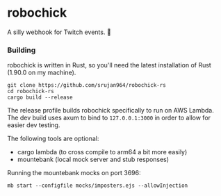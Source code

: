 # robochick

A silly webhook for Twitch events. 🦀


### Building

robochick is written in Rust, so you'll need the latest installation of Rust (1.90.0 on my machine).

```
git clone https://github.com/srujan964/robochick-rs
cd robochick-rs
cargo build --release
```

The release profile builds robochick specifically to run on AWS Lambda. The dev build uses axum to bind to `127.0.0.1:3000` in order to allow for easier dev testing.

The following tools are optional:

- cargo lambda (to cross compile to arm64 a bit more easily)
- mountebank (local mock server and stub responses)

Running the mountebank mocks on port 3696:

```
mb start --configfile mocks/imposters.ejs --allowInjection
```
